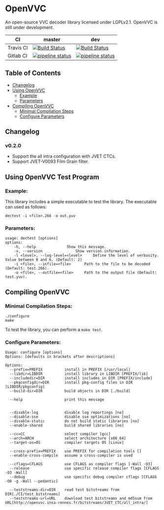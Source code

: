 OpenVVC
=======
An open-source VVC decoder library licensed under LGPLv2.1. OpenVVC is still under development.

| CI | master | dev |
|---|---|---|
| Travis CI | [![Build Status](https://travis-ci.com/OpenVVC/OpenVVC.svg?branch=master)](https://travis-ci.com/OpenVVC/OpenVVC)  |  [![Build Status](https://travis-ci.com/OpenVVC/OpenVVC.svg?branch=dev)](https://travis-ci.com/OpenVVC/OpenVVC) |
| Gitlab CI | [![pipeline status](https://gitlab.com/openvvc/openvvc/badges/master/pipeline.svg)](https://gitlab.com/openvvc/openvvc/-/commits/master) |  [![pipeline status](https://gitlab.com/openvvc/openvvc/badges/dev/pipeline.svg)](https://gitlab.com/openvvc/openvvc/-/commits/dev) |



## Table of Contents
- [Changelog](#changelog)
- [Using OpenVVC](#using-openvvc-test-program)
  - [Example](#example)
  - [Parameters](#parameters)
- [Compiling OpenVVC](#compiling-openvvc)
  - [Minimal Compilation Steps](#minimal-compilation-steps)
  - [Configure Parameters](#configure-parameters)

## Changelog
### v0.2.0
* Support the all intra configuration with JVET CTCs.
* Support JVET-V0093 Film Grain filter.

## Using OpenVVC Test Program

### Example:

This library includes a simple executable to test the library. The executable can used as follows:

    dectest -i <file>.266 -o out.yuv

### Parameters:

```
usage: dectest [options]
options:
	-h, --help				Show this message.
	-v, --version				Show version information.
	-l <level>, --log-level=<level>		Define the level of verbosity. Value between 0 and 6. (Default: 2)
	-i <file>, --infile=<file>		Path to the file to be decoded (Default: test.266).
	-o <file>, --outfile=<file>		Path to the output file (Default: test.yuv).
```

## Compiling OpenVVC

### Minimal Compilation Steps:
```
./configure
make
```
To test the library, you can perform a `make test`.

### Configure Parameters:
```
Usage: configure [options]
Options: [defaults in brackets after descriptions]

Options:
  --prefix=PREFIX          install in PREFIX [/usr/local]
  --libdir=LIBDIR          install library in LIBDIR [PREFIX/lib]
  --includedir=DIR         install includes in DIR [PREFIX/include]
  --pkgconfigdir=DIR       install pkg-config files in DIR [LIBDIR/pkgconfig]
  --build-dir=DIR          build objects in DIR [./build]

  --help                   print this message


  --disable-log            disable log reportings [no]
  --disable-sse            disable sse optimizations [no]
  --disable-static         do not build static libraries [no]
  --enable-shared          build shared libraries [no]

  --cc=CC                  select compiler [gcc]
  --arch=ARCH              select architecture [x86_64]
  --target-os=OS           compiler targets OS [Linux]

  --cross-prefix=PREFIX    use PREFIX for compilation tools []
  --enable-cross-compile   assume a cross-compiler is used

  --cflags=CFLAGS          use CFLAGS as compiler flags [-Wall -O3]
  --release                use specific release compiler flags [CFLAGS -O3 -Wall]
  --debug                  use specific debug compiler cflags [CFLAGS -O0 -g -Wall --pedantic]

  --teststreams-dir=DIR    read test bitstreams from DIR[./CI/test_bitstreams]
  --teststreams-url=URL    download test bitstreams and md5sum from URL[http://openvvc.insa-rennes.fr/bitstreams/JVET_CTC/all_intra/]
```
